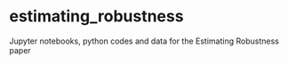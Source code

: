 # estimating_robustness
Jupyter notebooks, python codes and data for the Estimating Robustness paper
